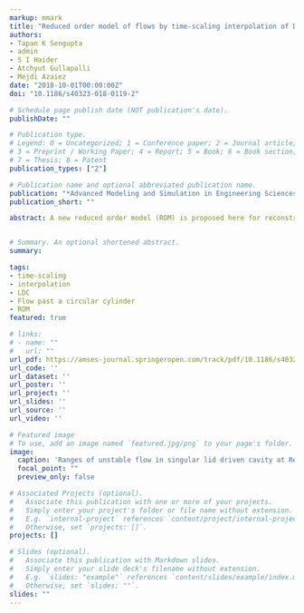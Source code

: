 ```yaml
---
markup: mmark
title: "Reduced order model of flows by time-scaling interpolation of DNS data"
authors:
- Tapan K Sengupta
- admin
- S I Haider
- Atchyut Gullapalli
- Mejdi Azaiez
date: "2018-10-01T00:00:00Z"
doi: "10.1186/s40323-018-0119-2"

# Schedule page publish date (NOT publication's date).
publishDate: ""

# Publication type.
# Legend: 0 = Uncategorized; 1 = Conference paper; 2 = Journal article;
# 3 = Preprint / Working Paper; 4 = Report; 5 = Book; 6 = Book section;
# 7 = Thesis; 8 = Patent
publication_types: ["2"]

# Publication name and optional abbreviated publication name.
publication: "*Advanced Modeling and Simulation in Engineering Sciences* (AMSES)"
publication_short: ""

abstract: A new reduced order model (ROM) is proposed here for reconstructing super-critical flow past circular cylinder and lid driven cavity using time-scaling of vorticity data directly. The present approach is a significant improvement over instability-mode (developed from POD modes) based approach implemented in Sengupta et al. [Phys Rev E 91(4):043303, 2015], where governing Stuart--Landau--Eckhaus equations are solved. In the present method, we propose a novel ROM that uses relation between Strouhal number (St) and Reynolds number (Re). We provide a step by step approach for this new ROM for any Re and is a general procedure with vorticity data requiring very limited storage as well as being extremely fast. We emphasize on the scientific aspects of developing ROM by taking data from close proximity of the target Re to produce DNS-quality reconstruction, while the applied aspect is also shown. All the donor points need not be immediate neighbors and the reconstructed solution has equivalent relaxed accuracy. However, one would restrain the range where the flow behavior is coherent between donors. The reported work is a proof of concept utilizing the external and internal flow examples, and this can be extended for other flows characterized by appropriate Re--St data.},


# Summary. An optional shortened abstract.
summary:

tags:
- time-scaling
- interpolation
- LDC
- Flow past a circular cylinder
- ROM
featured: true

# links:
# - name: ""
#   url: ""
url_pdf: https://amses-journal.springeropen.com/track/pdf/10.1186/s40323-018-0119-2
url_code: ''
url_dataset: ''
url_poster: ''
url_project: ''
url_slides: ''
url_source: ''
url_video: ''

# Featured image
# To use, add an image named `featured.jpg/png` to your page's folder.
image:
  caption: 'Ranges of unstable flow in singular lid driven cavity at Re=8800'
  focal_point: ""
  preview_only: false

# Associated Projects (optional).
#   Associate this publication with one or more of your projects.
#   Simply enter your project's folder or file name without extension.
#   E.g. `internal-project` references `content/project/internal-project/index.md`.
#   Otherwise, set `projects: []`.
projects: []

# Slides (optional).
#   Associate this publication with Markdown slides.
#   Simply enter your slide deck's filename without extension.
#   E.g. `slides: "example"` references `content/slides/example/index.md`.
#   Otherwise, set `slides: ""`.
slides: ""
---
```

